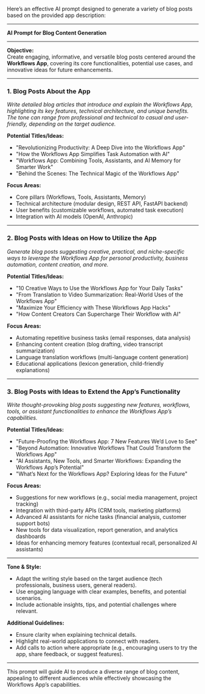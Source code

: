 Here’s an effective AI prompt designed to generate a variety of blog posts based on the provided app description:

---

**AI Prompt for Blog Content Generation**

---

**Objective:**  
Create engaging, informative, and versatile blog posts centered around the **Workflows App**, covering its core functionalities, potential use cases, and innovative ideas for future enhancements.

---

### **1. Blog Posts About the App**

*Write detailed blog articles that introduce and explain the Workflows App, highlighting its key features, technical architecture, and unique benefits. The tone can range from professional and technical to casual and user-friendly, depending on the target audience.*

**Potential Titles/Ideas:**  
- "Revolutionizing Productivity: A Deep Dive into the Workflows App"  
- "How the Workflows App Simplifies Task Automation with AI"  
- "Workflows App: Combining Tools, Assistants, and AI Memory for Smarter Work"  
- "Behind the Scenes: The Technical Magic of the Workflows App"  

**Focus Areas:**  
- Core pillars (Workflows, Tools, Assistants, Memory)  
- Technical architecture (modular design, REST API, FastAPI backend)  
- User benefits (customizable workflows, automated task execution)  
- Integration with AI models (OpenAI, Anthropic)  

---

### **2. Blog Posts with Ideas on How to Utilize the App**

*Generate blog posts suggesting creative, practical, and niche-specific ways to leverage the Workflows App for personal productivity, business automation, content creation, and more.*

**Potential Titles/Ideas:**  
- "10 Creative Ways to Use the Workflows App for Your Daily Tasks"  
- "From Translation to Video Summarization: Real-World Uses of the Workflows App"  
- "Maximize Your Efficiency with These Workflows App Hacks"  
- "How Content Creators Can Supercharge Their Workflow with AI"  

**Focus Areas:**  
- Automating repetitive business tasks (email responses, data analysis)  
- Enhancing content creation (blog drafting, video transcript summarization)  
- Language translation workflows (multi-language content generation)  
- Educational applications (lexicon generation, child-friendly explanations)  

---

### **3. Blog Posts with Ideas to Extend the App’s Functionality**

*Write thought-provoking blog posts suggesting new features, workflows, tools, or assistant functionalities to enhance the Workflows App’s capabilities.*

**Potential Titles/Ideas:**  
- "Future-Proofing the Workflows App: 7 New Features We’d Love to See"  
- "Beyond Automation: Innovative Workflows That Could Transform the Workflows App"  
- "AI Assistants, New Tools, and Smarter Workflows: Expanding the Workflows App’s Potential"  
- "What’s Next for the Workflows App? Exploring Ideas for the Future"  

**Focus Areas:**  
- Suggestions for new workflows (e.g., social media management, project tracking)  
- Integration with third-party APIs (CRM tools, marketing platforms)  
- Advanced AI assistants for niche tasks (financial analysis, customer support bots)  
- New tools for data visualization, report generation, and analytics dashboards  
- Ideas for enhancing memory features (contextual recall, personalized AI assistants)  

---

**Tone & Style:**  
- Adapt the writing style based on the target audience (tech professionals, business users, general readers).  
- Use engaging language with clear examples, benefits, and potential scenarios.  
- Include actionable insights, tips, and potential challenges where relevant.

**Additional Guidelines:**  
- Ensure clarity when explaining technical details.  
- Highlight real-world applications to connect with readers.  
- Add calls to action where appropriate (e.g., encouraging users to try the app, share feedback, or suggest features).

---

This prompt will guide AI to produce a diverse range of blog content, appealing to different audiences while effectively showcasing the Workflows App’s capabilities.